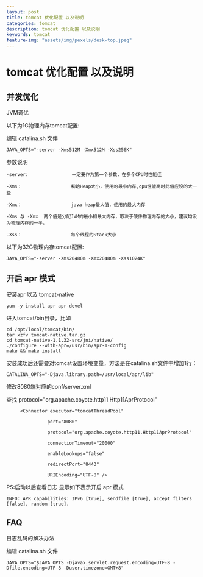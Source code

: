 ```yaml
---
layout: post
title: tomcat 优化配置 以及说明
categories: tomcat
description: tomcat 优化配置 以及说明
keywords: tomcat
feature-img: "assets/img/pexels/desk-top.jpeg"
---
```



# tomcat 优化配置 以及说明


## 并发优化
 

JVM调优

以下为1G物理内存tomcat配置: 

编辑 catalina.sh 文件

```
JAVA_OPTS="-server -Xms512M -Xmx512M -Xss256K"
```


参数说明

```
-server:                一定要作为第一个参数，在多个CPU时性能佳

-Xms：                  初始Heap大小，使用的最小内存,cpu性能高时此值应设的大一些

-Xmx：                  java heap最大值，使用的最大内存

-Xms 与 -Xmx  两个值是分配JVM的最小和最大内存，取决于硬件物理内存的大小，建议均设为物理内存的一半。

-Xss：                  每个线程的Stack大小
```
 


以下为32G物理内存tomcat配置: 

```
JAVA_OPTS="-server -Xms20480m -Xmx20480m -Xss1024K"
```



## 开启 apr 模式


安装apr 以及 tomcat-native

```
yum -y install apr apr-devel
```

进入tomcat/bin目录，比如

```
cd /opt/local/tomcat/bin/
tar xzfv tomcat-native.tar.gz
cd tomcat-native-1.1.32-src/jni/native/
./configure --with-apr=/usr/bin/apr-1-config
make && make install
```

安装成功后还需要对tomcat设置环境变量，方法是在catalina.sh文件中增加1行：

```
CATALINA_OPTS="-Djava.library.path=/usr/local/apr/lib"
```
 
修改8080端对应的conf/server.xml

查找  protocol="org.apache.coyote.http11.Http11AprProtocol"


```
     <Connector executor="tomcatThreadPool"

               port="8080" 

               protocol="org.apache.coyote.http11.Http11AprProtocol"

               connectionTimeout="20000"

               enableLookups="false"

               redirectPort="8443"

               URIEncoding="UTF-8" />
```


PS:启动以后查看日志 显示如下表示开启 apr 模式

```
INFO: APR capabilities: IPv6 [true], sendfile [true], accept filters [false], random [true].
```


## FAQ

日志乱码的解决办法

编辑 catalina.sh 文件

```
JAVA_OPTS="$JAVA_OPTS -Djavax.servlet.request.encoding=UTF-8 -Dfile.encoding=UTF-8 -Duser.timezone=GMT+8"
```

